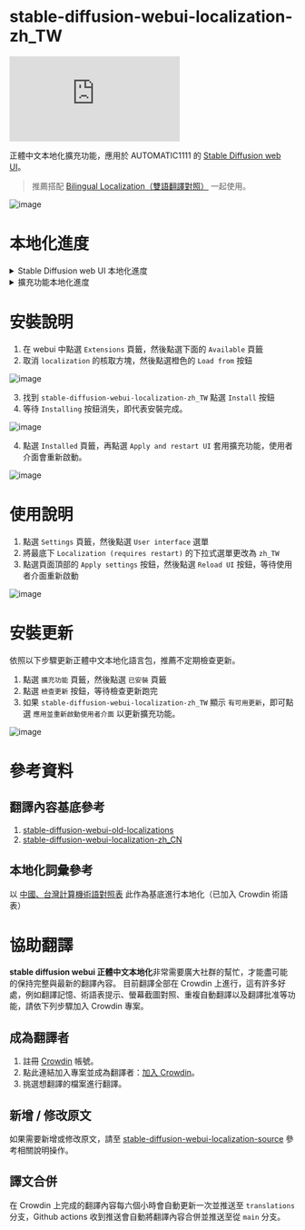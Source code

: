 # stable-diffusion-webui-localization-zh_TW

![translation progress badge](https://img.shields.io/badge/dynamic/json?color=green&label=正體中文&style=flat&logo=crowdin&query=%24.progress.0.data.translationProgress&url=https%3A%2F%2Fbadges.awesome-crowdin.com%2Fstats-13011757-570269.json)

正體中文本地化擴充功能，應用於 AUTOMATIC1111 的 [Stable Diffusion web UI](https://github.com/AUTOMATIC1111/stable-diffusion-webui)。

> 推薦搭配 [Bilingual Localization（雙語翻譯對照）](https://github.com/journey-ad/sd-webui-bilingual-localization) 一起使用。

![image](https://user-images.githubusercontent.com/5777085/227784005-1448d6c3-0183-49b1-abd4-59ed442deb66.png)

# 本地化進度

<details>
<summary>Stable Diffusion web UI 本地化進度</summary>

- [ ] ![ExtensionList translated 81%](https://geps.dev/progress/81?dangerColor=c9f2dc&warningColor=6cc570&successColor=00ff7f) [ExtensionList](https://raw.githubusercontent.com/wiki/AUTOMATIC1111/stable-diffusion-webui/Extensions-index.md)
- [ ] ![StableDiffusion translated 92%](https://geps.dev/progress/92?dangerColor=c9f2dc&warningColor=6cc570&successColor=00ff7f) [StableDiffusion](https://github.com/AUTOMATIC1111/stable-diffusion-webui)
</details>

<details>
<summary>擴充功能本地化進度</summary>

- [ ] ![Abysz-LAB-Ext translated 0%](https://geps.dev/progress/0?dangerColor=c9f2dc&warningColor=6cc570&successColor=00ff7f) [Abysz-LAB-Ext](https://github.com/AbyszOne/Abysz-LAB-Ext)
- [x] ![DreamArtist-sd-webui-extension translated 100%](https://geps.dev/progress/100?dangerColor=c9f2dc&warningColor=6cc570&successColor=00ff7f) [DreamArtist-sd-webui-extension](https://github.com/7eu7d7/DreamArtist-sd-webui-extension)
- [ ] ![Hypernetwork-MonkeyPatch-Extension translated 0%](https://geps.dev/progress/0?dangerColor=c9f2dc&warningColor=6cc570&successColor=00ff7f) [Hypernetwork-MonkeyPatch-Extension](https://github.com/aria1th/Hypernetwork-MonkeyPatch-Extension)
- [x] ![SD-latent-mirroring translated 100%](https://geps.dev/progress/100?dangerColor=c9f2dc&warningColor=6cc570&successColor=00ff7f) [SD-latent-mirroring](https://github.com/dfaker/SD-latent-mirroring)
- [ ] ![a1111-sd-webui-haku-img translated 54%](https://geps.dev/progress/54?dangerColor=c9f2dc&warningColor=6cc570&successColor=00ff7f) [a1111-sd-webui-haku-img](https://github.com/KohakuBlueleaf/a1111-sd-webui-haku-img)
- [x] ![a1111-sd-webui-tagcomplete translated 100%](https://geps.dev/progress/100?dangerColor=c9f2dc&warningColor=6cc570&successColor=00ff7f) [a1111-sd-webui-tagcomplete](https://github.com/DominikDoom/a1111-sd-webui-tagcomplete)
- [x] ![a1111-stable-diffusion-webui-vram-estimator translated 100%](https://geps.dev/progress/100?dangerColor=c9f2dc&warningColor=6cc570&successColor=00ff7f) [a1111-stable-diffusion-webui-vram-estimator](https://github.com/space-nuko/a1111-stable-diffusion-webui-vram-estimator)
- [ ] ![auto-sd-paint-ext translated 0%](https://geps.dev/progress/0?dangerColor=c9f2dc&warningColor=6cc570&successColor=00ff7f) [auto-sd-paint-ext](https://github.com/Interpause/auto-sd-paint-ext)
- [ ] ![deforum-for-automatic1111-webui translated 14%](https://geps.dev/progress/14?dangerColor=c9f2dc&warningColor=6cc570&successColor=00ff7f) [deforum-for-automatic1111-webui](https://github.com/deforum-art/deforum-for-automatic1111-webui)
- [ ] ![multidiffusion-upscaler-for-automatic1111 translated 52%](https://geps.dev/progress/52?dangerColor=c9f2dc&warningColor=6cc570&successColor=00ff7f) [multidiffusion-upscaler-for-automatic1111](https://github.com/pkuliyi2015/multidiffusion-upscaler-for-automatic1111)
- [x] ![novelai-2-local-prompt translated 100%](https://geps.dev/progress/100?dangerColor=c9f2dc&warningColor=6cc570&successColor=00ff7f) [novelai-2-local-prompt](https://github.com/animerl/novelai-2-local-prompt)
- [x] ![openOutpaint-webUI-extension translated 100%](https://geps.dev/progress/100?dangerColor=c9f2dc&warningColor=6cc570&successColor=00ff7f) [openOutpaint-webUI-extension](https://github.com/zero01101/openOutpaint-webUI-extension)
- [x] ![openpose-editor translated 100%](https://geps.dev/progress/100?dangerColor=c9f2dc&warningColor=6cc570&successColor=00ff7f) [openpose-editor](https://github.com/fkunn1326/openpose-editor)
- [x] ![posex translated 100%](https://geps.dev/progress/100?dangerColor=c9f2dc&warningColor=6cc570&successColor=00ff7f) [posex](https://github.com/hnmr293/posex)
- [ ] ![sd-3dmodel-loader translated 62%](https://geps.dev/progress/62?dangerColor=c9f2dc&warningColor=6cc570&successColor=00ff7f) [sd-3dmodel-loader](https://github.com/jtydhr88/sd-3dmodel-loader)
- [x] ![sd-dynamic-prompts translated 100%](https://geps.dev/progress/100?dangerColor=c9f2dc&warningColor=6cc570&successColor=00ff7f) [sd-dynamic-prompts](https://github.com/adieyal/sd-dynamic-prompts)
- [x] ![sd-model-preview-xd translated 100%](https://geps.dev/progress/100?dangerColor=c9f2dc&warningColor=6cc570&successColor=00ff7f) [sd-model-preview-xd](https://github.com/CurtisDS/sd-model-preview-xd)
- [x] ![sd-webui-additional-networks translated 100%](https://geps.dev/progress/100?dangerColor=c9f2dc&warningColor=6cc570&successColor=00ff7f) [sd-webui-additional-networks](https://github.com/kohya-ss/sd-webui-additional-networks)
- [x] ![sd-webui-aspect-ratio-helper translated 100%](https://geps.dev/progress/100?dangerColor=c9f2dc&warningColor=6cc570&successColor=00ff7f) [sd-webui-aspect-ratio-helper](https://github.com/thomasasfk/sd-webui-aspect-ratio-helper)
- [x] ![sd-webui-bilingual-localization translated 100%](https://geps.dev/progress/100?dangerColor=c9f2dc&warningColor=6cc570&successColor=00ff7f) [sd-webui-bilingual-localization](https://github.com/journey-ad/sd-webui-bilingual-localization)
- [ ] ![sd-webui-controlnet translated 99%](https://geps.dev/progress/99?dangerColor=c9f2dc&warningColor=6cc570&successColor=00ff7f) [sd-webui-controlnet](https://github.com/Mikubill/sd-webui-controlnet)
- [ ] ![sd-webui-cutoff translated 4%](https://geps.dev/progress/4?dangerColor=c9f2dc&warningColor=6cc570&successColor=00ff7f) [sd-webui-cutoff](https://github.com/hnmr293/sd-webui-cutoff)
- [x] ![sd-webui-depth-lib translated 100%](https://geps.dev/progress/100?dangerColor=c9f2dc&warningColor=6cc570&successColor=00ff7f) [sd-webui-depth-lib](https://github.com/jexom/sd-webui-depth-lib)
- [ ] ![sd-webui-llul translated 25%](https://geps.dev/progress/25?dangerColor=c9f2dc&warningColor=6cc570&successColor=00ff7f) [sd-webui-llul](https://github.com/hnmr293/sd-webui-llul)
- [ ] ![sd-webui-regional-prompter translated 4%](https://geps.dev/progress/4?dangerColor=c9f2dc&warningColor=6cc570&successColor=00ff7f) [sd-webui-regional-prompter](https://github.com/hako-mikan/sd-webui-regional-prompter)
- [x] ![sd-webui-tunnels translated 100%](https://geps.dev/progress/100?dangerColor=c9f2dc&warningColor=6cc570&successColor=00ff7f) [sd-webui-tunnels](https://github.com/Bing-su/sd-webui-tunnels)
- [ ] ![sd_dreambooth_extension translated 96%](https://geps.dev/progress/96?dangerColor=c9f2dc&warningColor=6cc570&successColor=00ff7f) [sd_dreambooth_extension](https://github.com/d8ahazard/sd_dreambooth_extension)
- [ ] ![sd_smartprocess translated 59%](https://geps.dev/progress/59?dangerColor=c9f2dc&warningColor=6cc570&successColor=00ff7f) [sd_smartprocess](https://github.com/d8ahazard/sd_smartprocess)
- [x] ![seed_travel translated 100%](https://geps.dev/progress/100?dangerColor=c9f2dc&warningColor=6cc570&successColor=00ff7f) [seed_travel](https://github.com/yownas/seed_travel)
- [x] ![shift-attention translated 100%](https://geps.dev/progress/100?dangerColor=c9f2dc&warningColor=6cc570&successColor=00ff7f) [shift-attention](https://github.com/yownas/shift-attention)
- [x] ![stable-diffusion-NPW translated 100%](https://geps.dev/progress/100?dangerColor=c9f2dc&warningColor=6cc570&successColor=00ff7f) [stable-diffusion-NPW](https://github.com/muerrilla/stable-diffusion-NPW)
- [x] ![stable-diffusion-webui-aesthetic-gradients translated 100%](https://geps.dev/progress/100?dangerColor=c9f2dc&warningColor=6cc570&successColor=00ff7f) [stable-diffusion-webui-aesthetic-gradients](https://github.com/AUTOMATIC1111/stable-diffusion-webui-aesthetic-gradients)
- [x] ![stable-diffusion-webui-aesthetic-image-scorer translated 100%](https://geps.dev/progress/100?dangerColor=c9f2dc&warningColor=6cc570&successColor=00ff7f) [stable-diffusion-webui-aesthetic-image-scorer](https://github.com/tsngo/stable-diffusion-webui-aesthetic-image-scorer)
- [ ] ![stable-diffusion-webui-artists-to-study translated 4%](https://geps.dev/progress/4?dangerColor=c9f2dc&warningColor=6cc570&successColor=00ff7f) [stable-diffusion-webui-artists-to-study](https://github.com/camenduru/stable-diffusion-webui-artists-to-study)
- [ ] ![stable-diffusion-webui-auto-translate-language translated 33%](https://geps.dev/progress/33?dangerColor=c9f2dc&warningColor=6cc570&successColor=00ff7f) [stable-diffusion-webui-auto-translate-language](https://github.com/hyd998877/stable-diffusion-webui-auto-translate-language)
- [ ] ![stable-diffusion-webui-blip2-captioner translated 48%](https://geps.dev/progress/48?dangerColor=c9f2dc&warningColor=6cc570&successColor=00ff7f) [stable-diffusion-webui-blip2-captioner](https://github.com/p1atdev/stable-diffusion-webui-blip2-captioner)
- [ ] ![stable-diffusion-webui-cafe-aesthetic translated 21%](https://geps.dev/progress/21?dangerColor=c9f2dc&warningColor=6cc570&successColor=00ff7f) [stable-diffusion-webui-cafe-aesthetic](https://github.com/p1atdev/stable-diffusion-webui-cafe-aesthetic)
- [x] ![stable-diffusion-webui-conditioning-highres-fix translated 100%](https://geps.dev/progress/100?dangerColor=c9f2dc&warningColor=6cc570&successColor=00ff7f) [stable-diffusion-webui-conditioning-highres-fix](https://github.com/klimaleksus/stable-diffusion-webui-conditioning-highres-fix)
- [x] ![stable-diffusion-webui-daam translated 100%](https://geps.dev/progress/100?dangerColor=c9f2dc&warningColor=6cc570&successColor=00ff7f) [stable-diffusion-webui-daam](https://github.com/toriato/stable-diffusion-webui-daam)
- [ ] ![stable-diffusion-webui-dataset-tag-editor translated 0%](https://geps.dev/progress/0?dangerColor=c9f2dc&warningColor=6cc570&successColor=00ff7f) [stable-diffusion-webui-dataset-tag-editor](https://github.com/toshiaki1729/stable-diffusion-webui-dataset-tag-editor)
- [ ] ![stable-diffusion-webui-depthmap-script translated 26%](https://geps.dev/progress/26?dangerColor=c9f2dc&warningColor=6cc570&successColor=00ff7f) [stable-diffusion-webui-depthmap-script](https://github.com/thygate/stable-diffusion-webui-depthmap-script)
- [x] ![stable-diffusion-webui-embedding-editor translated 100%](https://geps.dev/progress/100?dangerColor=c9f2dc&warningColor=6cc570&successColor=00ff7f) [stable-diffusion-webui-embedding-editor](https://github.com/CodeExplode/stable-diffusion-webui-embedding-editor)
- [ ] ![stable-diffusion-webui-images-browser translated 54%](https://geps.dev/progress/54?dangerColor=c9f2dc&warningColor=6cc570&successColor=00ff7f) [stable-diffusion-webui-images-browser](https://github.com/AlUlkesh/stable-diffusion-webui-images-browser)
- [ ] ![stable-diffusion-webui-inspiration translated 2%](https://geps.dev/progress/2?dangerColor=c9f2dc&warningColor=6cc570&successColor=00ff7f) [stable-diffusion-webui-inspiration](https://github.com/yfszzx/stable-diffusion-webui-inspiration)
- [x] ![stable-diffusion-webui-pixelization translated 100%](https://geps.dev/progress/100?dangerColor=c9f2dc&warningColor=6cc570&successColor=00ff7f) [stable-diffusion-webui-pixelization](https://github.com/AUTOMATIC1111/stable-diffusion-webui-pixelization)
- [x] ![stable-diffusion-webui-randomize translated 100%](https://geps.dev/progress/100?dangerColor=c9f2dc&warningColor=6cc570&successColor=00ff7f) [stable-diffusion-webui-randomize](https://github.com/innightwolfsleep/stable-diffusion-webui-randomize)
- [ ] ![stable-diffusion-webui-rembg translated 4%](https://geps.dev/progress/4?dangerColor=c9f2dc&warningColor=6cc570&successColor=00ff7f) [stable-diffusion-webui-rembg](https://github.com/AUTOMATIC1111/stable-diffusion-webui-rembg)
- [ ] ![stable-diffusion-webui-state translated 41%](https://geps.dev/progress/41?dangerColor=c9f2dc&warningColor=6cc570&successColor=00ff7f) [stable-diffusion-webui-state](https://github.com/ilian6806/stable-diffusion-webui-state)
- [ ] ![stable-diffusion-webui-text2prompt translated 53%](https://geps.dev/progress/53?dangerColor=c9f2dc&warningColor=6cc570&successColor=00ff7f) [stable-diffusion-webui-text2prompt](https://github.com/toshiaki1729/stable-diffusion-webui-text2prompt)
- [x] ![stable-diffusion-webui-tokenizer translated 100%](https://geps.dev/progress/100?dangerColor=c9f2dc&warningColor=6cc570&successColor=00ff7f) [stable-diffusion-webui-tokenizer](https://github.com/AUTOMATIC1111/stable-diffusion-webui-tokenizer)
- [x] ![stable-diffusion-webui-two-shot translated 100%](https://geps.dev/progress/100?dangerColor=c9f2dc&warningColor=6cc570&successColor=00ff7f) [stable-diffusion-webui-two-shot](https://github.com/opparco/stable-diffusion-webui-two-shot)
- [ ] ![stable-diffusion-webui-wd14-tagger translated 1%](https://geps.dev/progress/1?dangerColor=c9f2dc&warningColor=6cc570&successColor=00ff7f) [stable-diffusion-webui-wd14-tagger](https://github.com/toriato/stable-diffusion-webui-wd14-tagger)
- [x] ![training-picker translated 100%](https://geps.dev/progress/100?dangerColor=c9f2dc&warningColor=6cc570&successColor=00ff7f) [training-picker](https://github.com/Maurdekye/training-picker)
- [x] ![ultimate-upscale-for-automatic1111 translated 100%](https://geps.dev/progress/100?dangerColor=c9f2dc&warningColor=6cc570&successColor=00ff7f) [ultimate-upscale-for-automatic1111](https://github.com/Coyote-A/ultimate-upscale-for-automatic1111)
- [ ] ![unprompted translated 0%](https://geps.dev/progress/0?dangerColor=c9f2dc&warningColor=6cc570&successColor=00ff7f) [unprompted](https://github.com/ThereforeGames/unprompted)
- [ ] ![ABG_extension translated 0%](https://geps.dev/progress/0?dangerColor=c9f2dc&warningColor=6cc570&successColor=00ff7f) [ABG_extension](https://github.com/KutsuyaYuki/ABG_extension)
- [ ] ![StylePile translated 0%](https://geps.dev/progress/0?dangerColor=c9f2dc&warningColor=6cc570&successColor=00ff7f) [StylePile](https://github.com/some9000/StylePile)
- [ ] ![asymmetric-tiling-sd-webui translated 0%](https://geps.dev/progress/0?dangerColor=c9f2dc&warningColor=6cc570&successColor=00ff7f) [asymmetric-tiling-sd-webui](https://github.com/tjm35/asymmetric-tiling-sd-webui)
- [ ] ![db-storage1111 translated 0%](https://geps.dev/progress/0?dangerColor=c9f2dc&warningColor=6cc570&successColor=00ff7f) [db-storage1111](https://github.com/takoyaro/db-storage1111)
- [ ] ![prompt-fusion-extension translated 0%](https://geps.dev/progress/0?dangerColor=c9f2dc&warningColor=6cc570&successColor=00ff7f) [prompt-fusion-extension](https://github.com/ljleb/prompt-fusion-extension)
- [ ] ![sd-dynamic-thresholding translated 0%](https://geps.dev/progress/0?dangerColor=c9f2dc&warningColor=6cc570&successColor=00ff7f) [sd-dynamic-thresholding](https://github.com/mcmonkeyprojects/sd-dynamic-thresholding)
- [ ] ![sd-webui-3d-open-pose-editor translated 0%](https://geps.dev/progress/0?dangerColor=c9f2dc&warningColor=6cc570&successColor=00ff7f) [sd-webui-3d-open-pose-editor](https://github.com/nonnonstop/sd-webui-3d-open-pose-editor)
- [ ] ![sd-webui-supermerger translated 0%](https://geps.dev/progress/0?dangerColor=c9f2dc&warningColor=6cc570&successColor=00ff7f) [sd-webui-supermerger](https://github.com/hako-mikan/sd-webui-supermerger)
- [ ] ![stable-diffusion-webui-prompt-travel translated 0%](https://geps.dev/progress/0?dangerColor=c9f2dc&warningColor=6cc570&successColor=00ff7f) [stable-diffusion-webui-prompt-travel](https://github.com/Kahsolt/stable-diffusion-webui-prompt-travel)
- [ ] ![infinite-zoom-automatic1111-webui translated 0%](https://geps.dev/progress/0?dangerColor=c9f2dc&warningColor=6cc570&successColor=00ff7f) [infinite-zoom-automatic1111-webui](https://github.com/v8hid/infinite-zoom-automatic1111-webui)
- [ ] ![a1111-sd-webui-lycoris translated 0%](https://geps.dev/progress/0?dangerColor=c9f2dc&warningColor=6cc570&successColor=00ff7f) [a1111-sd-webui-lycoris](https://github.com/KohakuBlueleaf/a1111-sd-webui-lycoris)
- [ ] ![ebsynth_utility translated 0%](https://geps.dev/progress/0?dangerColor=c9f2dc&warningColor=6cc570&successColor=00ff7f) [ebsynth_utility](https://github.com/s9roll7/ebsynth_utility)
- [ ] ![sd-canvas-editor translated 0%](https://geps.dev/progress/0?dangerColor=c9f2dc&warningColor=6cc570&successColor=00ff7f) [sd-canvas-editor](https://github.com/jtydhr88/sd-canvas-editor)
- [ ] ![mine-diffusion translated 0%](https://geps.dev/progress/0?dangerColor=c9f2dc&warningColor=6cc570&successColor=00ff7f) [mine-diffusion](https://github.com/fropych/mine-diffusion)
- [x] ![sd-discord-rich_presence translated 100%](https://geps.dev/progress/100?dangerColor=c9f2dc&warningColor=6cc570&successColor=00ff7f) [sd-discord-rich_presence](https://github.com/davehornik/sd-discord-rich_presence)
- [ ] ![sd-extension-system-info translated 0%](https://geps.dev/progress/0?dangerColor=c9f2dc&warningColor=6cc570&successColor=00ff7f) [sd-extension-system-info](https://github.com/vladmandic/sd-extension-system-info)
- [ ] ![sd_save_intermediate_images translated 0%](https://geps.dev/progress/0?dangerColor=c9f2dc&warningColor=6cc570&successColor=00ff7f) [sd_save_intermediate_images](https://github.com/AlUlkesh/sd_save_intermediate_images)
</details>

# 安裝說明

1. 在 webui 中點選 `Extensions` 頁籤，然後點選下面的 `Available` 頁籤
2. 取消 `localization` 的核取方塊，然後點選橙色的 `Load from` 按鈕

![image](https://user-images.githubusercontent.com/5777085/227784125-4dd583f4-b541-4eac-8e31-1588ecedecdb.png)

3. 找到 `stable-diffusion-webui-localization-zh_TW` 點選 `Install` 按鈕
4. 等待 `Installing` 按鈕消失，即代表安裝完成。

![image](https://user-images.githubusercontent.com/5777085/227784152-08e61081-851f-4dca-aa30-8f37d39ad7ae.png)

4. 點選 `Installed` 頁籤，再點選 `Apply and restart UI` 套用擴充功能，使用者介面會重新啟動。

![image](https://user-images.githubusercontent.com/5777085/227784328-fee7ec95-ac71-48ba-9bf4-d94b2dffa741.png)

# 使用說明

1. 點選 `Settings` 頁籤，然後點選 `User interface` 選單
2. 將最底下 `Localization (requires restart)` 的下拉式選單更改為 `zh_TW`
3. 點選頁面頂部的 `Apply settings` 按鈕，然後點選 `Reload UI` 按鈕，等待使用者介面重新啟動

![image](https://user-images.githubusercontent.com/5777085/227785247-ad901985-f70e-4cb4-84cd-81a00d365a6f.png)

# 安裝更新

依照以下步驟更新正體中文本地化語言包，推薦不定期檢查更新。

1. 點選 `擴充功能` 頁籤，然後點選 `已安裝` 頁籤
2. 點選 `檢查更新` 按鈕，等待檢查更新跑完
3. 如果 `stable-diffusion-webui-localization-zh_TW` 顯示 `有可用更新`，即可點選 `應用並重新啟動使用者介面` 以更新擴充功能。

![image](https://user-images.githubusercontent.com/5777085/227784356-4ce1210d-b4b8-46b7-a47f-3f7a418e1141.png)

# 參考資料

## 翻譯內容基底參考

1. [stable-diffusion-webui-old-localizations](https://github.com/AUTOMATIC1111/stable-diffusion-webui-old-localizations)
2. [stable-diffusion-webui-localization-zh_CN](https://github.com/dtlnor/stable-diffusion-webui-localization-zh_CN)

## 本地化詞彙參考

以 [中國、台灣計算機術語對照表](https://zh.wikibooks.org/zh-tw/%E5%A4%A7%E9%99%86%E5%8F%B0%E6%B9%BE%E8%AE%A1%E7%AE%97%E6%9C%BA%E6%9C%AF%E8%AF%AD%E5%AF%B9%E7%85%A7%E8%A1%A8) 此作為基底進行本地化（已加入 Crowdin 術語表）

# 協助翻譯

**stable diffusion webui 正體中文本地化**非常需要廣大社群的幫忙，才能盡可能的保持完整與最新的翻譯內容。
目前翻譯全部在 Crowdin 上進行，這有許多好處，例如翻譯記憶、術語表提示、螢幕截圖對照、重複自動翻譯以及翻譯批准等功能，請依下列步驟加入 Crowdin 專案。

## 成為翻譯者

1. 註冊 [Crowdin](https://crowdin.com/project/stable-diffsion-web-ui-localization-zh_TW) 帳號。
2. 點此連結加入專案並成為翻譯者：[加入 Crowdin](https://crowdin.com/project/stable-diffsion-web-ui-localization-zh_TW/invite?h=91acfca2c381f37b8562935bc9e40d501625831)。
3. 挑選想翻譯的檔案進行翻譯。

## 新增 / 修改原文

如果需要新增或修改原文，請至 [stable-diffusion-webui-localization-source](https://github.com/harukaxxxx/stable-diffusion-webui-localization-source) 參考相關說明操作。

## 譯文合併

在 Crowdin 上完成的翻譯內容每六個小時會自動更新一次並推送至 `translations` 分支，Github actions 收到推送會自動將翻譯內容合併並推送至從 `main` 分支。
